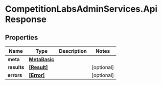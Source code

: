 # CompetitionLabsAdminServices.ApiResponse

## Properties

Name | Type | Description | Notes
------------ | ------------- | ------------- | -------------
**meta** | [**MetaBasic**](MetaBasic.md) |  | 
**results** | [**[Result]**](Result.md) |  | [optional] 
**errors** | [**[Error]**](Error.md) |  | [optional] 



